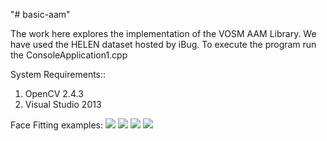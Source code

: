 "# basic-aam" 

The work here explores the implementation of the VOSM AAM Library. We have used the HELEN dataset hosted by iBug. 
To execute the program run the ConsoleApplication1.cpp 

System Requirements::
1) OpenCV 2.4.3
2) Visual Studio 2013

Face Fitting examples:
![](https://github.com/mitshubh/basic-aam/blob/master/Images/1-0.jpeg)
![](https://github.com/mitshubh/basic-aam/blob/master/Images/1-1.jpeg)
![](https://github.com/mitshubh/basic-aam/blob/master/Images/2-0.jpeg)
![](https://github.com/mitshubh/basic-aam/blob/master/Images/2-0.jpeg)
